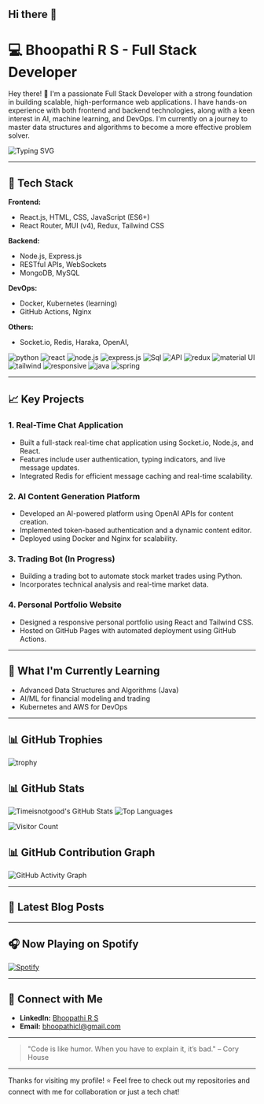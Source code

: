 ## Hi there 👋

<!--
**timeisnotgood/timeisnotgood** is a ✨ _special_ ✨ repository because its `README.md` (this file) appears on your GitHub profile.

Here are some ideas to get you started:

- 🔭 I’m currently working on ...
- 🌱 I’m currently learning ...
- 👯 I’m looking to collaborate on ...
- 🤔 I’m looking for help with ...
- 💬 Ask me about ...
- 📫 How to reach me: ...
- 😄 Pronouns: ...
- ⚡ Fun fact: ...
-->

# 💻 **Bhoopathi R S - Full Stack Developer**

Hey there! 👋 I'm a passionate Full Stack Developer with a strong foundation in building scalable, high-performance web applications. I have hands-on experience with both frontend and backend technologies, along with a keen interest in AI, machine learning, and DevOps. I'm currently on a journey to master data structures and algorithms to become a more effective problem solver.

![Typing SVG](https://readme-typing-svg.herokuapp.com?lines=Full+Stack+Developer;AI/ML+Enthusiast;Open+Source+Contributor;Lifelong+Learner\&center=true\&width=500)

---

## 🚀 **Tech Stack**

**Frontend:**

* React.js, HTML, CSS, JavaScript (ES6+)
* React Router, MUI (v4), Redux, Tailwind CSS

**Backend:**

* Node.js, Express.js
* RESTful APIs, WebSockets
* MongoDB, MySQL

**DevOps:**

* Docker, Kubernetes (learning)
* GitHub Actions, Nginx

**Others:**

* Socket.io, Redis, Haraka, OpenAI, 

![python](https://img.icons8.com/?size=50&id=13441&format=png&color=000000)
![react](https://img.icons8.com/?size=50&id=wPohyHO_qO1a&format=png&color=000000)
![node.js](https://img.icons8.com/?size=50&id=54087&format=png&color=000000)
![express.js](https://img.icons8.com/?size=50&id=kg46nzoJrmTR&format=png&color=000000)
![Sql](https://img.icons8.com/?size=50&id=J6KcaRLsTgpZ&format=png&color=000000)
![API](https://img.icons8.com/?size=50&id=45057&format=png&color=000000)
![redux](https://img.icons8.com/?size=50&id=b6vIINYN0kfW&format=png&color=000000)
![material UI](https://img.icons8.com/?size=50&id=gFw7X5Tbl3ss&format=png&color=000000)
![tailwind](https://img.icons8.com/?size=50&id=CIAZz2CYc6Kc&format=png&color=000000)
![responsive](https://img.icons8.com/?size=50&id=55046&format=png&color=000000)
![java](https://img.icons8.com/?size=50&id=13679&format=png&color=000000)
![spring](https://img.icons8.com/?size=50&id=90519&format=png&color=000000)

---

## 📈 **Key Projects**

### **1. Real-Time Chat Application**

* Built a full-stack real-time chat application using Socket.io, Node.js, and React.
* Features include user authentication, typing indicators, and live message updates.
* Integrated Redis for efficient message caching and real-time scalability.

### **2. AI Content Generation Platform**

* Developed an AI-powered platform using OpenAI APIs for content creation.
* Implemented token-based authentication and a dynamic content editor.
* Deployed using Docker and Nginx for scalability.

### **3. Trading Bot (In Progress)**

* Building a trading bot to automate stock market trades using Python.
* Incorporates technical analysis and real-time market data.

### **4. Personal Portfolio Website**

* Designed a responsive personal portfolio using React and Tailwind CSS.
* Hosted on GitHub Pages with automated deployment using GitHub Actions.

---

## 🌱 **What I'm Currently Learning**

* Advanced Data Structures and Algorithms (Java)
* AI/ML for financial modeling and trading
* Kubernetes and AWS for DevOps

---

## 📊 **GitHub Trophies**

![trophy](https://github-profile-trophy.vercel.app/?username=timeisnotgood\&theme=onedark)

## 📊 **GitHub Stats**

![Timeisnotgood's GitHub Stats](https://github-readme-stats.vercel.app/api?username=timeisnotgood\&show_icons=true\&theme=radical)
![Top Languages](https://github-readme-stats.vercel.app/api/top-langs/?username=timeisnotgood\&layout=compact\&theme=radical)

![Visitor Count](https://komarev.com/ghpvc/?username=timeisnotgood\&color=blue)

## 📊 **GitHub Contribution Graph**

![GitHub Activity Graph](https://activity-graph.herokuapp.com/graph?username=timeisnotgood\&theme=react-dark)

---

## 📕 Latest Blog Posts

<!-- BLOG-POST-LIST:START -->

<!-- BLOG-POST-LIST:END -->

---

## 🎧 Now Playing on Spotify

[![Spotify](https://novatorem.vercel.app/api/spotify)](https://open.spotify.com/user/timeisnotgood)

---

## 🤝 **Connect with Me**

- **LinkedIn:** [Bhoopathi R S](https://www.linkedin.com/in/bhoopathirs/)
- **Email:** [bhoopathicl@gmail.com](mailto:bhoopathicl@gmail.com)
<!-- * Portfolio: [Your Portfolio Link](https://your-portfolio.com) -->

---

> "Code is like humor. When you have to explain it, it’s bad." – Cory House

---

Thanks for visiting my profile! ⭐ Feel free to check out my repositories and connect with me for collaboration or just a tech chat!
